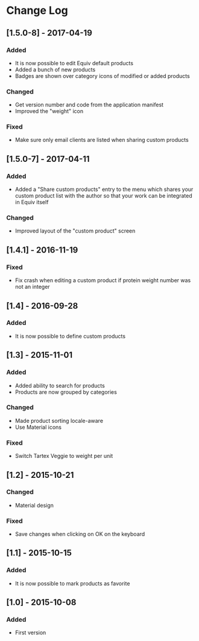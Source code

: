 # Change Log

## [1.5.0-8] - 2017-04-19
### Added
- It is now possible to edit Equiv default products
- Added a bunch of new products
- Badges are shown over category icons of modified or added products

### Changed
- Get version number and code from the application manifest
- Improved the "weight" icon

### Fixed
- Make sure only email clients are listed when sharing custom products

## [1.5.0-7] - 2017-04-11
### Added
- Added a "Share custom products" entry to the menu which shares your custom product list with the author so that your work can be integrated in Equiv itself

### Changed
- Improved layout of the "custom product" screen

## [1.4.1] - 2016-11-19
### Fixed
- Fix crash when editing a custom product if protein weight number was not an integer

## [1.4] - 2016-09-28
### Added
- It is now possible to define custom products

## [1.3] - 2015-11-01
### Added
- Added ability to search for products
- Products are now grouped by categories

### Changed
- Made product sorting locale-aware
- Use Material icons

### Fixed
- Switch Tartex Veggie to weight per unit

## [1.2] - 2015-10-21
### Changed
- Material design

### Fixed
- Save changes when clicking on OK on the keyboard

## [1.1] - 2015-10-15
### Added
- It is now possible to mark products as favorite

## [1.0] - 2015-10-08
### Added
- First version
